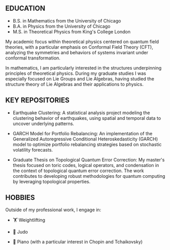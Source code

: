 ## EDUCATION

- B.S. in Mathematics from the University of Chicago
- B.A. in Physics from the University of Chicago
- M.S. in Theoretical Physics from King's College London

My academic focus within theoretical physics centered on quantum field theories, with a particular emphasis on Conformal Field Theory (CFT), analyzing the symmetries and behaviors of systems invariant under conformal transformation.

In mathematics, I am particularly interested in the structures underpinning principles of theoretical physics. During my graduate studies I was especially focused on Lie Groups and Lie Algebras, having studied the structure theory of Lie Algebras and their applications to physics.


## KEY REPOSITORIES

- Earthquake Clustering: A statistical analysis project modeling the clustering behavior of earthquakes, using spatial and temporal data to uncover underlying patterns.

- GARCH Model for Portfolio Rebalancing: An implementation of the Generalized Autoregressive Conditional Heteroskedasticity (GARCH) model to optimize portfolio rebalancing strategies based on stochastic volatility forecasts.

- Graduate Thesis on Topological Quantum Error Correction: My master's thesis focused on toric codes, logical operators, and condensation in the context of topological quantum error correction. The work contributes to developing robust methodologies for quantum computing by leveraging topological properties.


## HOBBIES

Outside of my professional work, I engage in:

- 🏋️ Weightlifting

- 🥋 Judo

- 🎹 Piano (with a particular interest in Chopin and Tchaikovsky) 
